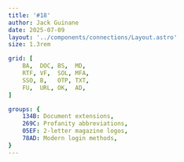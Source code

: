 ```yaml
---
title: '#18'
author: Jack Guinane
date: 2025-07-09
layout: '../components/connections/Layout.astro'
size: 1.3rem

grid: [
	BA,  DOC, BS,  MD,
	RTF, VF,  SOL, MFA,
	SSO, B,   OTP, TXT,
	FU,  URL, OK,  AD,
]

groups: {
	134B: Document extensions,
	269C: Profanity abbreviations,
	05EF: 2-letter magazine logos,
	78AD: Modern login methods,
}
---
```

